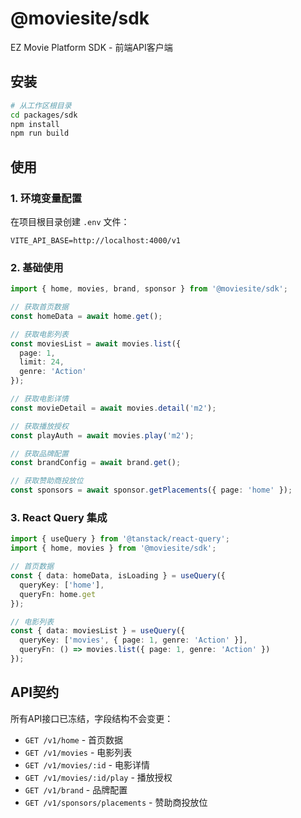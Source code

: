 # @moviesite/sdk

EZ Movie Platform SDK - 前端API客户端

## 安装

```bash
# 从工作区根目录
cd packages/sdk
npm install
npm run build
```

## 使用

### 1. 环境变量配置

在项目根目录创建 `.env` 文件：

```env
VITE_API_BASE=http://localhost:4000/v1
```

### 2. 基础使用

```typescript
import { home, movies, brand, sponsor } from '@moviesite/sdk';

// 获取首页数据
const homeData = await home.get();

// 获取电影列表
const moviesList = await movies.list({ 
  page: 1, 
  limit: 24, 
  genre: 'Action' 
});

// 获取电影详情
const movieDetail = await movies.detail('m2');

// 获取播放授权
const playAuth = await movies.play('m2');

// 获取品牌配置
const brandConfig = await brand.get();

// 获取赞助商投放位
const sponsors = await sponsor.getPlacements({ page: 'home' });
```

### 3. React Query 集成

```typescript
import { useQuery } from '@tanstack/react-query';
import { home, movies } from '@moviesite/sdk';

// 首页数据
const { data: homeData, isLoading } = useQuery({
  queryKey: ['home'],
  queryFn: home.get
});

// 电影列表
const { data: moviesList } = useQuery({
  queryKey: ['movies', { page: 1, genre: 'Action' }],
  queryFn: () => movies.list({ page: 1, genre: 'Action' })
});
```

## API契约

所有API接口已冻结，字段结构不会变更：

- `GET /v1/home` - 首页数据
- `GET /v1/movies` - 电影列表  
- `GET /v1/movies/:id` - 电影详情
- `GET /v1/movies/:id/play` - 播放授权
- `GET /v1/brand` - 品牌配置
- `GET /v1/sponsors/placements` - 赞助商投放位

